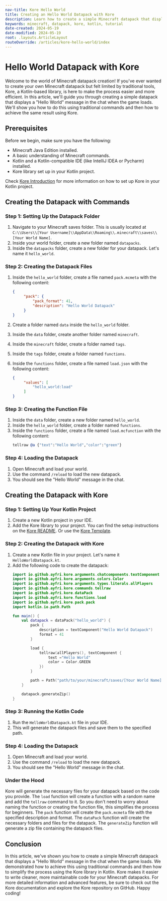 ```yaml
---
nav-title: Kore Hello World
title: Creating an Hello World Datapack with Kore
description: Learn how to create a simple Minecraft datapack that displays a "Hello World" message using the Kore library.
keywords: minecraft, datapack, kore, kotlin, tutorial
date-created: 2024-05-19
date-modified: 2024-05-19
root: .layouts.ArticleLayout
routeOverride: /articles/kore-hello-world/index
---
```


# Hello World Datapack with Kore

Welcome to the world of Minecraft datapack creation! If you've ever wanted to create your own Minecraft datapack but felt limited by
traditional tools, Kore, a Kotlin-based library, is here to make the process easier and more efficient. In this article, we'll guide you
through creating a simple datapack that displays a "Hello World" message in the chat when the game loads. We'll show you how to do this
using traditional commands and then how to achieve the same result using Kore.

## Prerequisites

Before we begin, make sure you have the following:

- Minecraft Java Edition installed.
- A basic understanding of Minecraft commands.
- Kotlin and a Kotlin-compatible IDE (like IntelliJ IDEA or Pycharm) installed.
- Kore library set up in your Kotlin project.

Check [Kore Introduction](https://ayfri.com/articles/kore-introduction/) for more information on how to set up Kore in your Kotlin project.

## Creating the Datapack with Commands

### Step 1: Setting Up the Datapack Folder

1. Navigate to your Minecraft saves folder. This is usually located
   at `C:\\Users\\[Your Username]\\AppData\\Roaming\\.minecraft\\saves\\[Your World Name]`.
2. Inside your world folder, create a new folder named `datapacks`.
3. Inside the `datapacks` folder, create a new folder for your datapack. Let's name it `hello_world`.

### Step 2: Creating the Datapack Files

1. Inside the `hello_world` folder, create a file named `pack.mcmeta` with the following content:
   ```json
   {
        "pack": {
            "pack_format": 41,
            "description": "Hello World Datapack"
        }
   }
   ```

2. Create a folder named `data` inside the `hello_world` folder.
3. Inside the `data` folder, create another folder named `minecraft`.
4. Inside the `minecraft` folder, create a folder named `tags`.
5. Inside the `tags` folder, create a folder named `functions`.
6. Inside the `functions` folder, create a file named `load.json` with the following content:
   ```json
   {
        "values": [
            "hello_world:load"
        ]
   }
   ```

### Step 3: Creating the Function File

1. Inside the `data` folder, create a new folder named `hello_world`.
2. Inside the `hello_world` folder, create a folder named `functions`.
3. Inside the `functions` folder, create a file named `load.mcfunction` with the following content:
    ```llvm
    tellraw @a {"text":"Hello World","color":"green"}
    ```

### Step 4: Loading the Datapack

1. Open Minecraft and load your world.
2. Use the command `/reload` to load the new datapack.
3. You should see the "Hello World" message in the chat.

## Creating the Datapack with Kore

### Step 1: Setting Up Your Kotlin Project

1. Create a new Kotlin project in your IDE.
2. Add the Kore library to your project. You can find the setup instructions on
   the [Kore README](https://github.com/Ayfri/Kore/blob/master/README.md#getting-started). Or use
   the [Kore Template](https://github.com/Ayfri/Kore-Template).

### Step 2: Creating the Datapack with Kore

1. Create a new Kotlin file in your project. Let's name it `HelloWorldDatapack.kt`.
2. Add the following code to create the datapack:
   ```kotlin
   import io.github.ayfri.kore.arguments.chatcomponents.textComponent
   import io.github.ayfri.kore.arguments.colors.Color
   import io.github.ayfri.kore.arguments.types.literals.allPlayers
   import io.github.ayfri.kore.commands.tellraw
   import io.github.ayfri.kore.dataPack
   import io.github.ayfri.kore.functions.load
   import io.github.ayfri.kore.pack.pack
   import kotlin.io.path.Path

   fun main() {
	   val datapack = dataPack("hello_world") {
		   pack {
			   description = textComponent("Hello World Datapack")
			   format = 41
		   }

		   load {
			   tellraw(allPlayers(), textComponent {
				   text ="Hello World"
				   color = Color.GREEN
			   })
		   }

		   path = Path("path/to/your/minecraft/saves/[Your World Name]/datapacks")
	   }

	   datapack.generateZip()
   }
   ```

### Step 3: Running the Kotlin Code

1. Run the `HelloWorldDatapack.kt` file in your IDE.
2. This will generate the datapack files and save them to the specified path.

### Step 4: Loading the Datapack

1. Open Minecraft and load your world.
2. Use the command `/reload` to load the new datapack.
3. You should see the "Hello World" message in the chat.

### Under the Hood

Kore will generate the necessary files for your datapack based on the code you provide. The `load` function will create a function with a
random name and add the `tellraw` command to it. So you don't need to worry about naming the function or creating the function file, this
simplifies the process for beginners. The `pack` function will create the `pack.mcmeta` file with the specified description and format.
The `dataPack` function will create the necessary folders and files for the datapack. The `generateZip` function will generate a zip file
containing the datapack files.

## Conclusion

In this article, we've shown you how to create a simple Minecraft datapack that displays a "Hello World" message in the chat when the game
loads. We demonstrated how to achieve this using traditional commands and then how to simplify the process using the Kore library in Kotlin.
Kore makes it easier to write cleaner, more maintainable code for your Minecraft datapacks. For more detailed information and advanced
features, be sure to check out the Kore documentation and explore the Kore repository on GitHub. Happy coding!
